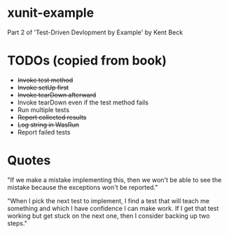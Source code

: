 # xunit-example
Part 2 of 'Test-Driven Devlopment by Example' by Kent Beck

# TODOs (copied from book)
- ~~Invoke test method~~
- ~~Invoke setUp first~~
- ~~Invoke tearDown afterward~~
- Invoke tearDown even if the test method fails
- Run multiple tests
- ~~Report collected results~~
- ~~Log string in WasRun~~
- Report failed tests

# Quotes

"If we make a mistake implementing this, then we won't be able to see the mistake because the exceptions won't be reported."

"When I pick the next test to implement, I find a test that will teach me something and which I have confidence I can make work. If I get that test working but get stuck on the next one, then I consider backing up two steps."